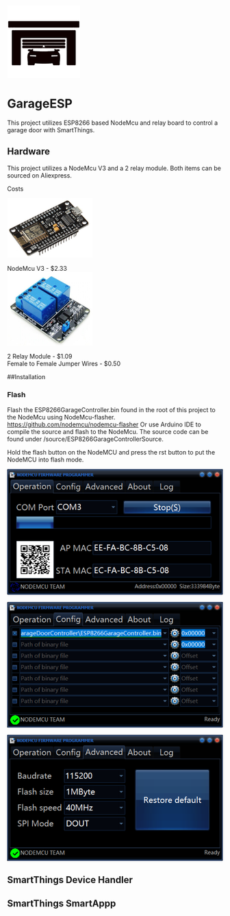 ![Garge Door](images/garage.png)
# GarageESP
This project utilizes ESP8266 based NodeMcu and relay board to control a garage door with SmartThings.

## Hardware

This project utilizes a NodeMcu V3 and a 2 relay module.  Both items can be sourced on Aliexpress.  

Costs

<img src="https://raw.githubusercontent.com/coolboarder/ESP8266GarageDoorController/master/images/nodemcu.jpg" width=200 alt="NodeMcu"/> 

NodeMcu V3 - $2.33  
<img src="https://raw.githubusercontent.com/coolboarder/ESP8266GarageDoorController/master/images/relayboard.jpg" alt="2 Relay Board" width=200/>

2 Relay Module - $1.09  
Female to Female Jumper Wires - $0.50  

##Installation
### Flash
Flash the ESP8266GarageController.bin found in the root of this project to the NodeMcu using NodeMcu-flasher.
https://github.com/nodemcu/nodemcu-flasher
Or use Arduino IDE to compile the source and flash to the NodeMcu.  The source code can be found under /source/ESP8266GarageControllerSource.

Hold the flash button on the NodeMCU and press the rst button to put the NodeMCU into flash mode.

![Flash Config](images/Flash1.png)

![Flash Config](images/Flash2.png)

![Flash Config](images/Flash3.png)

## SmartThings Device Handler



## SmartThings SmartAppp

